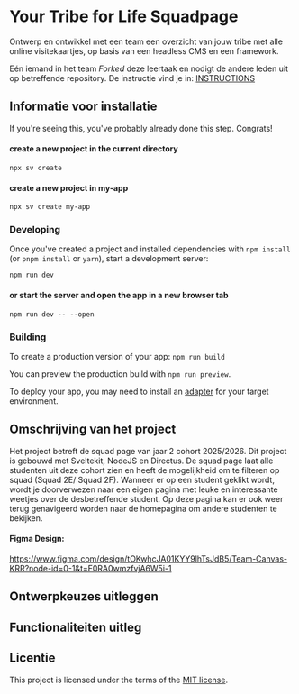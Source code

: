 # Your Tribe for Life Squadpage

Ontwerp en ontwikkel met een team een overzicht van jouw tribe met alle online visitekaartjes, op basis van een headless CMS en een framework.

Eén iemand in het team _Forked_ deze leertaak en nodigt de andere leden uit op betreffende repository. De instructie vind je in: [INSTRUCTIONS](https://github.com/fdnd-task/your-tribe-for-life-squad-page/blob/main/docs/INSTRUCTIONS.md)


## Informatie voor installatie
If you're seeing this, you've probably already done this step. Congrats!

#### create a new project in the current directory
`npx sv create`

#### create a new project in my-app
`npx sv create my-app`

### Developing
Once you've created a project and installed dependencies with `npm install` (or `pnpm install` or `yarn`), start a development server:

`npm run dev`

#### or start the server and open the app in a new browser tab
`npm run dev -- --open`

### Building

To create a production version of your app:
`npm run build`

You can preview the production build with `npm run preview`.

To deploy your app, you may need to install an <a target="_blank" href="https://svelte.dev/docs/kit/adapters">adapter</a> for your target environment.

## Omschrijving van het project

Het project betreft de squad page van jaar 2 cohort 2025/2026. Dit project is gebouwd met Sveltekit, NodeJS en Directus. De squad page laat alle studenten uit deze cohort zien en heeft de mogelijkheid om te filteren op squad (Squad 2E/ Squad 2F). Wanneer er op een student geklikt wordt, wordt je doorverwezen naar een eigen pagina met leuke en interessante weetjes over de desbetreffende student. Op deze pagina kan er ook weer terug genavigeerd worden naar de homepagina om andere studenten te bekijken.

#### Figma Design:
https://www.figma.com/design/tOKwhcJA01KYY9lhTsJdB5/Team-Canvas-KRR?node-id=0-1&t=F0RA0wmzfvjA6W5i-1

## Ontwerpkeuzes uitleggen

## Functionaliteiten uitleg




## Licentie

This project is licensed under the terms of the [MIT license](./LICENSE).
